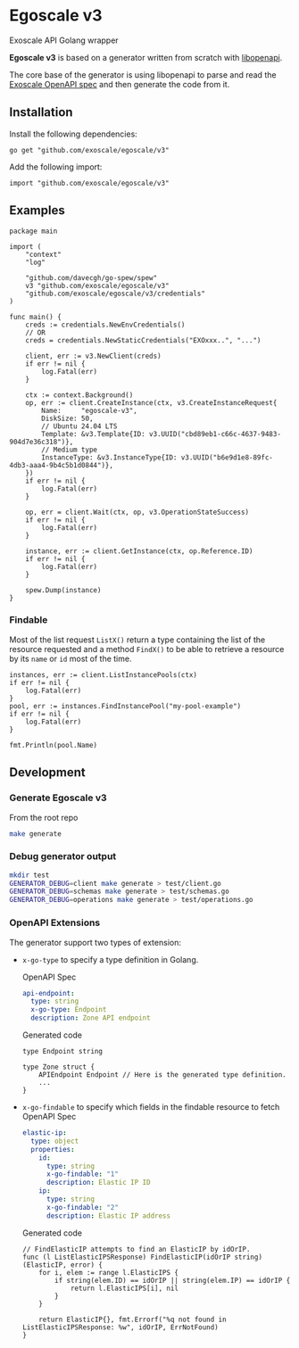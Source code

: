 # Egoscale v3

Exoscale API Golang wrapper

**Egoscale v3** is based on a generator written from scratch with [libopenapi](https://github.com/pb33f/libopenapi).

The core base of the generator is using libopenapi to parse and read the [Exoscale OpenAPI spec](https://openapi-v2.exoscale.com/source.yaml) and then generate the code from it.

## Installation

Install the following dependencies:

```shell
go get "github.com/exoscale/egoscale/v3"
```

Add the following import:

```golang
import "github.com/exoscale/egoscale/v3"
```
## Examples

```Golang
package main

import (
	"context"
	"log"

	"github.com/davecgh/go-spew/spew"
	v3 "github.com/exoscale/egoscale/v3"
	"github.com/exoscale/egoscale/v3/credentials"
)

func main() {
	creds := credentials.NewEnvCredentials()
	// OR
	creds = credentials.NewStaticCredentials("EXOxxx..", "...")

	client, err := v3.NewClient(creds)
	if err != nil {
		log.Fatal(err)
	}

	ctx := context.Background()
	op, err := client.CreateInstance(ctx, v3.CreateInstanceRequest{
		Name:     "egoscale-v3",
		DiskSize: 50,
		// Ubuntu 24.04 LTS
		Template: &v3.Template{ID: v3.UUID("cbd89eb1-c66c-4637-9483-904d7e36c318")},
		// Medium type
		InstanceType: &v3.InstanceType{ID: v3.UUID("b6e9d1e8-89fc-4db3-aaa4-9b4c5b1d0844")},
	})
	if err != nil {
		log.Fatal(err)
	}

	op, err = client.Wait(ctx, op, v3.OperationStateSuccess)
	if err != nil {
		log.Fatal(err)
	}

	instance, err := client.GetInstance(ctx, op.Reference.ID)
	if err != nil {
		log.Fatal(err)
	}

	spew.Dump(instance)
}	
```

### Findable

Most of the list request `ListX()` return a type containing the list of the resource requested and a method `FindX()` to be able to retrieve a resource by its `name` or `id` most of the time.

```Golang
instances, err := client.ListInstancePools(ctx)
if err != nil {
	log.Fatal(err)
}
pool, err := instances.FindInstancePool("my-pool-example")
if err != nil {
	log.Fatal(err)
}

fmt.Println(pool.Name)
```

## Development

### Generate Egoscale v3

From the root repo
```Bash
make generate
```

### Debug generator output

```Bash
mkdir test
GENERATOR_DEBUG=client make generate > test/client.go
GENERATOR_DEBUG=schemas make generate > test/schemas.go
GENERATOR_DEBUG=operations make generate > test/operations.go
```

### OpenAPI Extensions

The generator support two types of extension:
- `x-go-type` to specify a type definition in Golang.

	OpenAPI Spec
	```yaml
	api-endpoint:
	  type: string
	  x-go-type: Endpoint
	  description: Zone API endpoint
	```
	Generated code
	```Golang
	type Endpoint string

	type Zone struct {
		APIEndpoint Endpoint // Here is the generated type definition.
		...
	}
	```
- `x-go-findable` to specify which fields in the findable resource to fetch
	OpenAPI Spec
	```yaml
	elastic-ip:
      type: object
      properties:
        id:
          type: string
		  x-go-findable: "1"
          description: Elastic IP ID
        ip:
          type: string
		  x-go-findable: "2"
          description: Elastic IP address
	```
	Generated code
	```Golang
	// FindElasticIP attempts to find an ElasticIP by idOrIP.
	func (l ListElasticIPSResponse) FindElasticIP(idOrIP string) (ElasticIP, error) {
		for i, elem := range l.ElasticIPS {
			if string(elem.ID) == idOrIP || string(elem.IP) == idOrIP {
				return l.ElasticIPS[i], nil
			}
		}

		return ElasticIP{}, fmt.Errorf("%q not found in ListElasticIPSResponse: %w", idOrIP, ErrNotFound)
	}
	```
